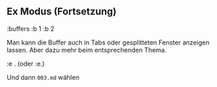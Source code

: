 ## Ex Modus (Fortsetzung)

:buffers
:b 1
:b 2

Man kann die Buffer auch in Tabs oder gesplitteten Fenster
anzeigen lassen. Aber dazu mehr beim entsprechenden Thema.

:e . (oder :e.)

Und dann `003.md` wählen

